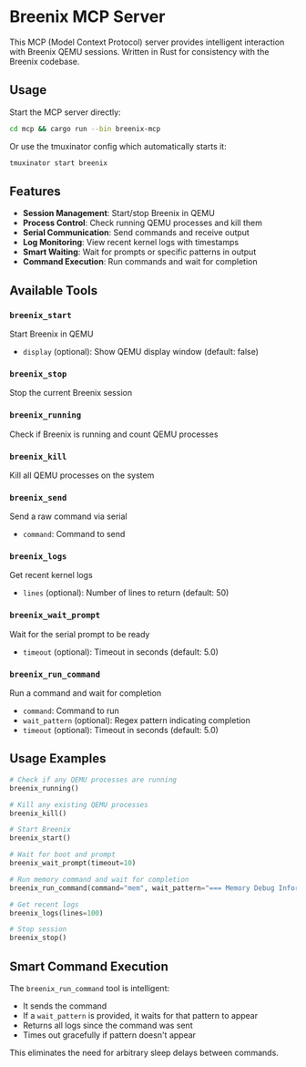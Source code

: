 # Breenix MCP Server

This MCP (Model Context Protocol) server provides intelligent interaction with Breenix QEMU sessions. Written in Rust for consistency with the Breenix codebase.

## Usage

Start the MCP server directly:
```bash
cd mcp && cargo run --bin breenix-mcp
```

Or use the tmuxinator config which automatically starts it:
```bash
tmuxinator start breenix
```

## Features

- **Session Management**: Start/stop Breenix in QEMU
- **Process Control**: Check running QEMU processes and kill them
- **Serial Communication**: Send commands and receive output
- **Log Monitoring**: View recent kernel logs with timestamps
- **Smart Waiting**: Wait for prompts or specific patterns in output
- **Command Execution**: Run commands and wait for completion

## Available Tools

### `breenix_start`
Start Breenix in QEMU
- `display` (optional): Show QEMU display window (default: false)

### `breenix_stop`
Stop the current Breenix session

### `breenix_running`
Check if Breenix is running and count QEMU processes

### `breenix_kill`
Kill all QEMU processes on the system

### `breenix_send`
Send a raw command via serial
- `command`: Command to send

### `breenix_logs`
Get recent kernel logs
- `lines` (optional): Number of lines to return (default: 50)

### `breenix_wait_prompt`
Wait for the serial prompt to be ready
- `timeout` (optional): Timeout in seconds (default: 5.0)

### `breenix_run_command`
Run a command and wait for completion
- `command`: Command to run
- `wait_pattern` (optional): Regex pattern indicating completion
- `timeout` (optional): Timeout in seconds (default: 5.0)

## Usage Examples

```python
# Check if any QEMU processes are running
breenix_running()

# Kill any existing QEMU processes
breenix_kill()

# Start Breenix
breenix_start()

# Wait for boot and prompt
breenix_wait_prompt(timeout=10)

# Run memory command and wait for completion
breenix_run_command(command="mem", wait_pattern="=== Memory Debug Information ===", timeout=5)

# Get recent logs
breenix_logs(lines=100)

# Stop session
breenix_stop()
```

## Smart Command Execution

The `breenix_run_command` tool is intelligent:
- It sends the command
- If a `wait_pattern` is provided, it waits for that pattern to appear
- Returns all logs since the command was sent
- Times out gracefully if pattern doesn't appear

This eliminates the need for arbitrary sleep delays between commands.